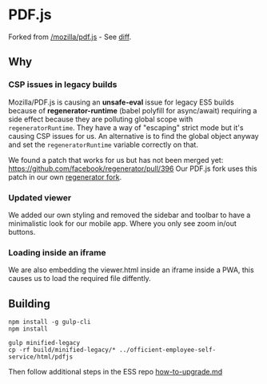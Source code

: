 # PDF.js

Forked from [/mozilla/pdf.js](https://github.com/mozilla/pdf.js) - See [diff](https://github.com/mozilla/pdf.js/compare/v2.8.335...officient:2-8).

## Why

### CSP issues in legacy builds

Mozilla/PDF.js is causing an **unsafe-eval** issue for legacy ES5 builds because of **regenerator-runtime** (babel polyfill for async/await) requiring a side effect because they are polluting global scope with `regeneratorRuntime`. They have a way of "escaping" strict mode but it's causing CSP issues for us. An alternative is to find the global object anyway and set the `regeneratorRuntime` variable correctly on that.

We found a patch that works for us but has not been merged yet: https://github.com/facebook/regenerator/pull/396 Our PDF.js fork uses this patch in our own [regenerator fork](https://github.com/officient/regenerator).

### Updated viewer

We added our own styling and removed the sidebar and toolbar to have a minimalistic look for our mobile app. Where you only see zoom in/out buttons.

### Loading inside an iframe

We are also embedding the viewer.html inside an iframe inside a PWA, this causes us to load the required file diffently.

## Building

```
npm install -g gulp-cli
npm install

gulp minified-legacy
cp -rf build/minified-legacy/* ../officient-employee-self-service/html/pdfjs
```

Then follow additional steps in the ESS repo [how-to-upgrade.md](https://github.com/officient/officient-employee-self-service/blob/master/html/pdfjs/build/how-to-upgrade.md)
